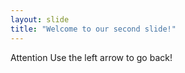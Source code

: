 ```yaml
---
layout: slide
title: "Welcome to our second slide!"
---
```

Attention
Use the left arrow to go back!
